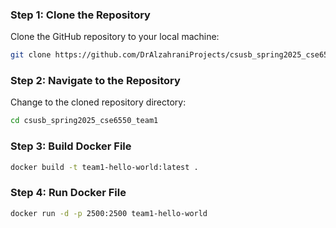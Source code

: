 ### Step 1: Clone the Repository
Clone the GitHub repository to your local machine:  
```bash
git clone https://github.com/DrAlzahraniProjects/csusb_spring2025_cse6550_team1
```

### Step 2: Navigate to the Repository
Change to the cloned repository directory:  
```bash
cd csusb_spring2025_cse6550_team1
```

### Step 3: Build Docker File
```bash
docker build -t team1-hello-world:latest .
```

### Step 4: Run Docker File
```bash
docker run -d -p 2500:2500 team1-hello-world
```